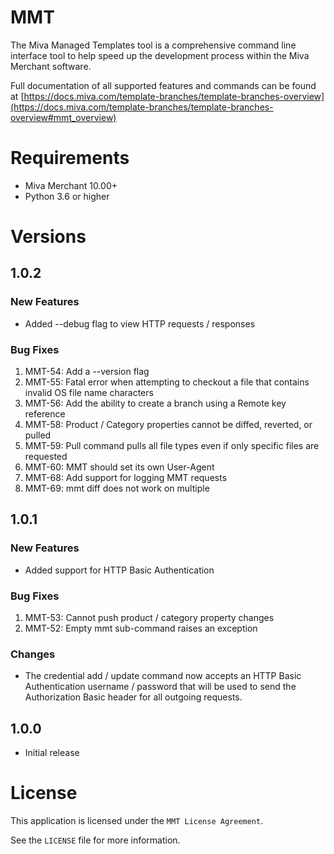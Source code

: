 # MMT
The Miva Managed Templates tool is a comprehensive command line
interface tool to help speed up the development process within
the Miva Merchant software.

Full documentation of all supported features and commands can be
found at [https://docs.miva.com/template-branches/template-branches-overview](https://docs.miva.com/template-branches/template-branches-overview#mmt_overview)

# Requirements

* Miva Merchant 10.00+
* Python 3.6 or higher

# Versions
## 1.0.2
### New Features
* Added --debug flag to view HTTP requests / responses
### Bug Fixes
1. MMT-54: Add a --version flag
1. MMT-55: Fatal error when attempting to checkout a file that contains invalid OS file name characters
1. MMT-56: Add the ability to create a branch using a Remote key reference
1. MMT-58: Product / Category properties cannot be diffed, reverted, or pulled
1. MMT-59: Pull command pulls all file types even if only specific files are requested
1. MMT-60: MMT should set its own User-Agent
1. MMT-68: Add support for logging MMT requests
1. MMT-69: mmt diff does not work on multiple

## 1.0.1
### New Features
* Added support for HTTP Basic Authentication
### Bug Fixes
1. MMT-53: Cannot push product / category property changes
1. MMT-52: Empty mmt sub-command raises an exception
### Changes
* The credential add / update command now accepts an HTTP Basic Authentication username / password that will be used to send the Authorization Basic header for all outgoing requests.

## 1.0.0
* Initial release

# License

This application is licensed under the `MMT License Agreement`.

See the `LICENSE` file for more information.
